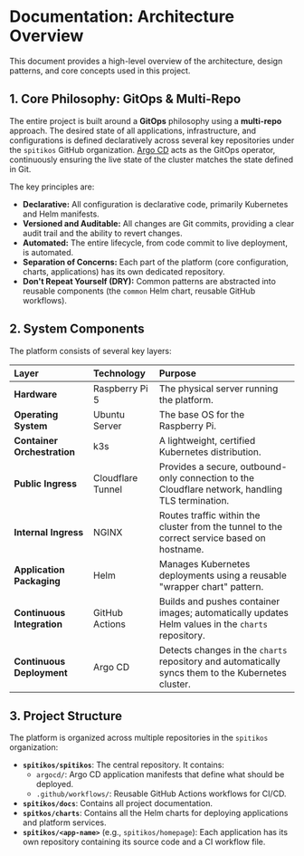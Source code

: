 # Documentation: Architecture Overview

This document provides a high-level overview of the architecture, design patterns, and core concepts used in this project.

## 1. Core Philosophy: GitOps & Multi-Repo

The entire project is built around a **GitOps** philosophy using a **multi-repo** approach. The desired state of all applications, infrastructure, and configurations is defined declaratively across several key repositories under the `spitikos` GitHub organization. [Argo CD](https://argo-cd.readthedocs.io/) acts as the GitOps operator, continuously ensuring the live state of the cluster matches the state defined in Git.

The key principles are:

- **Declarative:** All configuration is declarative code, primarily Kubernetes and Helm manifests.
- **Versioned and Auditable:** All changes are Git commits, providing a clear audit trail and the ability to revert changes.
- **Automated:** The entire lifecycle, from code commit to live deployment, is automated.
- **Separation of Concerns:** Each part of the platform (core configuration, charts, applications) has its own dedicated repository.
- **Don't Repeat Yourself (DRY):** Common patterns are abstracted into reusable components (the `common` Helm chart, reusable GitHub workflows).

## 2. System Components

The platform consists of several key layers:

| Layer                       | Technology        | Purpose                                                                                            |
| :-------------------------- | :---------------- | :------------------------------------------------------------------------------------------------- |
| **Hardware**                | Raspberry Pi 5    | The physical server running the platform.                                                          |
| **Operating System**        | Ubuntu Server     | The base OS for the Raspberry Pi.                                                                  |
| **Container Orchestration** | k3s               | A lightweight, certified Kubernetes distribution.                                                  |
| **Public Ingress**          | Cloudflare Tunnel | Provides a secure, outbound-only connection to the Cloudflare network, handling TLS termination.   |
| **Internal Ingress**        | NGINX             | Routes traffic within the cluster from the tunnel to the correct service based on hostname.        |
| **Application Packaging**   | Helm              | Manages Kubernetes deployments using a reusable "wrapper chart" pattern.                           |
| **Continuous Integration**  | GitHub Actions    | Builds and pushes container images; automatically updates Helm values in the `charts` repository.  |
| **Continuous Deployment**   | Argo CD           | Detects changes in the `charts` repository and automatically syncs them to the Kubernetes cluster. |

## 3. Project Structure

The platform is organized across multiple repositories in the `spitikos` organization:

- **`spitikos/spitikos`**: The central repository. It contains:
  - `argocd/`: Argo CD application manifests that define what should be deployed.
  - `.github/workflows/`: Reusable GitHub Actions workflows for CI/CD.
- **`spitikos/docs`**: Contains all project documentation.
- **`spitkos/charts`**: Contains all the Helm charts for deploying applications and platform services.
- **`spitikos/<app-name>`** (e.g., `spitikos/homepage`): Each application has its own repository containing its source code and a CI workflow file.
